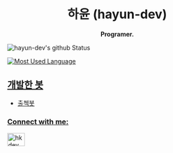 <h1 align="center">하윤 (hayun-dev)</h1>
<p align="center">
  <b>Programer.</b>
</p>

![hayun-dev's github Status](https://github-readme-stats.vercel.app/api?username=hayun-dev&count_private=true&show_icons=true&theme=tokyonight)
<a href="https://profile.codersrank.io/user/hayun-dev/">
  
![Most Used Language](https://github-readme-stats.vercel.app/api/top-langs/?username=hayun-dev&theme=tokyonight&layout=compact)<br/>
  
## 개발한 봇
* 출첵봇
  
<h3 align="left">Connect with me:</h3>
<p align="left">
<a href="https://discord.gg/hkdev" target="blank"><img align="center" src="https://raw.githubusercontent.com/rahuldkjain/github-profile-readme-generator/master/src/images/icons/Social/discord.svg" alt="hkdev" height="30" width="40" /></a>
